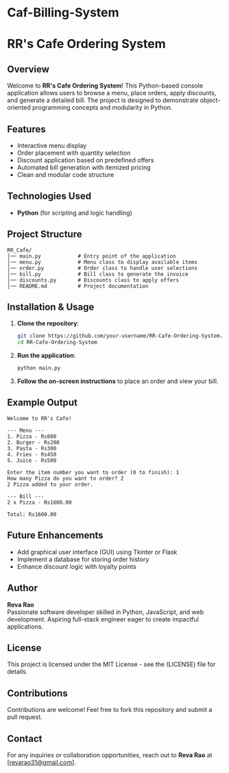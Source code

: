 ﻿# Caf-Billing-System
# RR's Cafe Ordering System

## Overview
Welcome to **RR's Cafe Ordering System**! This Python-based console application allows users to browse a menu, place orders, apply discounts, and generate a detailed bill. The project is designed to demonstrate object-oriented programming concepts and modularity in Python.

## Features
- Interactive menu display
- Order placement with quantity selection
- Discount application based on predefined offers
- Automated bill generation with itemized pricing
- Clean and modular code structure

## Technologies Used
- **Python** (for scripting and logic handling)

## Project Structure
```
RR_Cafe/
│── main.py            # Entry point of the application
│── menu.py            # Menu class to display available items
│── order.py           # Order class to handle user selections
│── bill.py            # Bill class to generate the invoice
│── discounts.py       # Discounts class to apply offers
│── README.md          # Project documentation
```

## Installation & Usage
1. **Clone the repository**:
   ```sh
   git clone https://github.com/your-username/RR-Cafe-Ordering-System.git
   cd RR-Cafe-Ordering-System
   ```
2. **Run the application**:
   ```sh
   python main.py
   ```
3. **Follow the on-screen instructions** to place an order and view your bill.

## Example Output
```
Welcome to RR's Cafe!

--- Menu ---
1. Pizza - Rs800
2. Burger - Rs200
3. Pasta - Rs300
4. Fries - Rs450
5. Juice - Rs500

Enter the item number you want to order (0 to finish): 1
How many Pizza do you want to order? 2
2 Pizza added to your order.

--- Bill ---
2 x Pizza - Rs1600.00

Total: Rs1600.00
```

## Future Enhancements
- Add graphical user interface (GUI) using Tkinter or Flask
- Implement a database for storing order history
- Enhance discount logic with loyalty points

## Author
**Reva Rao**  
Passionate software developer skilled in Python, JavaScript, and web development. Aspiring full-stack engineer eager to create impactful applications.

## License
This project is licensed under the MIT License - see the (LICENSE) file for details.

## Contributions
Contributions are welcome! Feel free to fork this repository and submit a pull request.

## Contact
For any inquiries or collaboration opportunities, reach out to **Reva Rao** at [revarao31@gmail.com].


